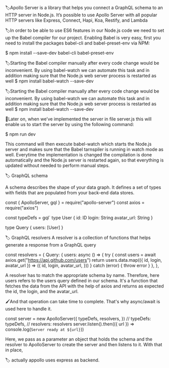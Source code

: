 <!-- 6CTcTh9BsOQhm3mS -->

🏷️Apollo Server is a library that helps you connect a GraphQL schema to an HTTP server in Node.js. It’s possible to use Apollo Server with all popular HTTP servers like Express, Connect, Hapi, Koa, Restify, and Lambda

🏷️In order to be able to use ES6 features in our Node.js code we need to set up the Babel compiler for our project. Enabling Babel is very easy, first you need to install the packages babel-cli and babel-preset-env via NPM:

$ npm install --save-dev babel-cli babel-preset-env

🏷️Starting the Babel compiler manually after every code change would be inconvenient. By using babel-watch we can automate this task and in addition making sure that the Node.js web server process is restarted as well
$ npm install babel-watch --save-dev

🏷️Starting the Babel compiler manually after every code change would be inconvenient. By using babel-watch we can automate this task and in addition making sure that the Node.js web server process is restarted as well
$ npm install babel-watch --save-dev

🔴Later on, when we’ve implemented the server in file server.js this will enable us to start the server by using the following command:

$ npm run dev

This command will then execute babel-watch which starts the Node.js server and makes sure that the Babel tarnspiler is running in watch mode as well. Everytime the implementation is changed the compilation is done automatically and the Node.js server is restarted again, so that everything is updated without needed to perform manual steps.

<!-- how to set up appollo server -->

🏷️ GraphQL schema

A schema describes the shape of your data graph. It defines a set of types with fields that are populated from your back-end data stores.

const { ApolloServer, gql } = require("apollo-server")
const axios = require("axios")

const typeDefs = gql`
type User {
id: ID
login: String
avatar_url: String
}

type Query {
users: [User]
}

🏷️ GraphQL resolvers
A resolver is a collection of functions that helps generate a response from a GraphQL query

const resolvers = {
Query: {
users: async () => {
try {
const users = await axios.get("https://api.github.com/users")
return users.data.map(({ id, login, avatar_url }) => ({
id,
login,
avatar_url,
}))
} catch (error) {
throw error
}
},
},

A resolver has to match the appropriate schema by name. Therefore, here users refers to the users query defined in our schema. It's a function that fetches the data from the API with the help of axios and returns as expected the id, the login, and the avatar_url.

🖌️And that operation can take time to complete. That's why async/await is used here to handle it.

  <!-- server creation -->

const server = new ApolloServer({
typeDefs,
resolvers,
})
// typeDefs: typeDefs,
// resolvers: resolvers
server.listen().then(({ url }) => console.log(`Server ready at ${url}`))

Here, we pass as a parameter an object that holds the schema and the resolver to ApolloServer to create the server and then listens to it. With that in place,

🏷️ actually appollo uses express as backend.
